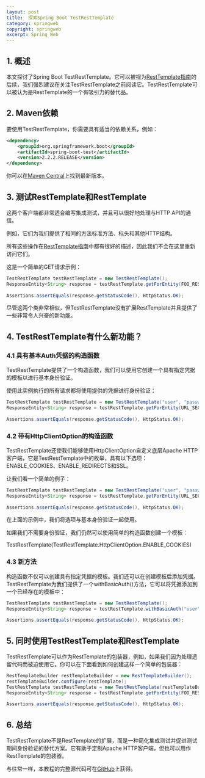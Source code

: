 ```yaml
---
layout: post
title:  探索Spring Boot TestRestTemplate
category: springweb
copyright: springweb
excerpt: Spring Web
---
```


## 1. 概述

本文探讨了Spring Boot TestRestTemplate。它可以被视为[RestTemplate指南](https://www.baeldung.com/rest-template)的后续，我们强烈建议在关注TestRestTemplate之前阅读它。TestRestTemplate可以被认为是RestTemplate的一个有吸引力的替代品。

## 2. Maven依赖

要使用TestRestTemplate，你需要具有适当的依赖关系，例如：

```xml
<dependency>
    <groupId>org.springframework.boot</groupId>
    <artifactId>spring-boot-test</artifactId>
    <version>2.2.2.RELEASE</version>
</dependency>
```

你可以在[Maven Central](https://search.maven.org/search?q=a:spring-boot-test)上找到最新版本。

## 3. 测试RestTemplate和RestTemplate 

这两个客户端都非常适合编写集成测试，并且可以很好地处理与HTTP API的通信。

例如，它们为我们提供了相同的方法标准方法、标头和其他HTTP结构。

所有这些操作在[RestTemplate指南](https://www.baeldung.com/rest-template)中都有很好的描述，因此我们不会在这里重新访问它们。

这是一个简单的GET请求示例：

```java
TestRestTemplate testRestTemplate = new TestRestTemplate();
ResponseEntity<String> response = testRestTemplate.getForEntity(FOO_RESOURCE_URL + "/1", String.class);
 
Assertions.assertEquals(response.getStatusCode(), HttpStatus.OK);
```

尽管这两个类非常相似，但TestRestTemplate没有扩展RestTemplate并且提供了一些非常令人兴奋的新功能。

## 4. TestRestTemplate有什么新功能？

### 4.1 具有基本Auth凭据的构造函数

TestRestTemplate提供了一个构造函数，我们可以使用它创建一个具有指定凭据的模板以进行基本身份验证。

使用此实例执行的所有请求都将使用提供的凭据进行身份验证：

```java
TestRestTemplate testRestTemplate = new TestRestTemplate("user", "passwd");
ResponseEntity<String> response = testRestTemplate.getForEntity(URL_SECURED_BY_AUTHENTICATION, String.class);
 
Assertions.assertEquals(response.getStatusCode(), HttpStatus.OK);
```

### 4.2 带有HttpClientOption的构造函数 

TestRestTemplate还使我们能够使用HttpClientOption自定义底层Apache HTTP客户端，它是TestRestTemplate中的枚举，具有以下选项：ENABLE_COOKIES、ENABLE_REDIRECTS和SSL。

让我们看一个简单的例子：

```java
TestRestTemplate testRestTemplate = new TestRestTemplate("user", "passwd", TestRestTemplate.HttpClientOption.ENABLE_COOKIES);
ResponseEntity<String> response = testRestTemplate.getForEntity(URL_SECURED_BY_AUTHENTICATION, String.class);
 
Assertions.assertEquals(response.getStatusCode(), HttpStatus.OK);
```

在上面的示例中，我们将选项与基本身份验证一起使用。

如果我们不需要身份验证，我们仍然可以使用简单的构造函数创建一个模板：

TestRestTemplate(TestRestTemplate.HttpClientOption.ENABLE_COOKIES)

### 4.3 新方法

构造函数不仅可以创建具有指定凭据的模板。我们还可以在创建模板后添加凭据。TestRestTemplate为我们提供了一个withBasicAuth()方法，它可以将凭据添加到一个已经存在的模板中：

```java
TestRestTemplate testRestTemplate = new TestRestTemplate();
ResponseEntity<String> response = testRestTemplate.withBasicAuth("user", "passwd").getForEntity(URL_SECURED_BY_AUTHENTICATION, String.class);
 
Assertions.assertEquals(response.getStatusCode(), HttpStatus.OK);
```

## 5. 同时使用TestRestTemplate和RestTemplate

TestRestTemplate可以作为RestTemplate的包装器，例如，如果我们因为处理遗留代码而被迫使用它。你可以在下面看到如何创建这样一个简单的包装器：

```java
RestTemplateBuilder restTemplateBuilder = new RestTemplateBuilder();
restTemplateBuilder.configure(restTemplate);
TestRestTemplate testRestTemplate = new TestRestTemplate(restTemplateBuilder);
ResponseEntity<String> response = testRestTemplate.getForEntity(FOO_RESOURCE_URL + "/1", String.class);
 
Assertions.assertEquals(response.getStatusCode(), HttpStatus.OK);
```

## 6. 总结

TestRestTemplate不是RestTemplate的扩展，而是一种简化集成测试并促进测试期间身份验证的替代方案。它有助于定制Apache HTTP客户端，但也可以用作RestTemplate的包装器。

与往常一样，本教程的完整源代码可在[GitHub](https://github.com/tuyucheng7/taketoday-tutorial4j/tree/master/spring-web-modules)上获得。